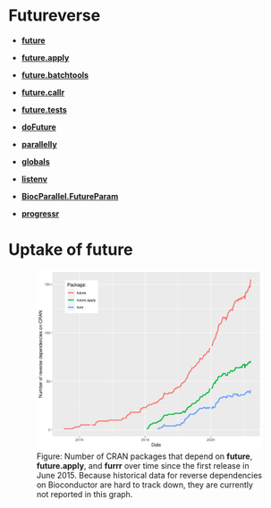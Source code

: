 # Futureverse

* [**future**](https://future.futureverse.org)

* [**future.apply**](https://future.apply.futureverse.org)

* [**future.batchtools**](https://future.batchtools.futureverse.org)

* [**future.callr**](https://future.callr.futureverse.org)

* [**future.tests**](https://future.tests.futureverse.org)

* [**doFuture**](https://doFuture.futureverse.org)

* [**parallelly**](https://parallelly.futureverse.org)

* [**globals**](https://globals.futureverse.org)

* [**listenv**](https://listenv.futureverse.org)

* [**BiocParallel.FutureParam**](https://BiocParallel.FutureParam.futureverse.org)

* [**progressr**](https://progressr.futureverse.org)



# Uptake of future

<center>
<div style="width: 80%; text-align: left;" markdown="1">
<img src="figures/revdep_over_time_on_CRAN.png" alt="Reverse dependencies on CRAN over time for core future packages"/><br>
Figure: Number of CRAN packages that depend on <strong>future</strong>, <strong>future.apply</strong>, and <strong>furrr</strong> over time since the first release in June 2015.  Because historical data for reverse dependencies on Bioconductor are hard to track down, they are currently not reported in this graph.
</div>
</center>
